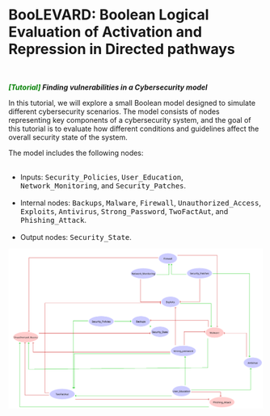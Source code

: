 <h1 style="margin-bottom: 50px;"> BooLEVARD: Boolean Logical Evaluation of Activation and Repression in Directed pathways</h1>
<h5 style="margin-bottom: 2px; margin-top: 0px;">
    <b><span style="color: green;">[Tutorial]</span> <span>Finding vulnerabilities in a Cybersecurity model</b></span>
</h5>
<p>
    In this tutorial, we will explore a small Boolean model designed to simulate different cybersecurity scenarios. The model consists of nodes representing key components of a cybersecurity system, and the goal of this tutorial is to evaluate how different conditions and guidelines affect the overall security state of the system.
</p>
<p>
    The model includes the following nodes: <br><br>
    <ul>
        <li> Inputs: 
            <code style="font-size: 14px; margin-bottom: 100px">Security_Policies</code>,
            <code style="font-size: 14px; margin-bottom: 100px">User_Education</code>,
            <code style="font-size: 14px; margin-bottom: 100px">Network_Monitoring</code>, and
            <code style="font-size: 14px; margin-bottom: 100px">Security_Patches</code>.<br><br>
        <li> Internal nodes:
            <code style="font-size: 14px; margin-bottom: 100px">Backups</code>,
            <code style="font-size: 14px; margin-bottom: 100px">Malware</code>,
            <code style="font-size: 14px; margin-bottom: 100px">Firewall</code>,
            <code style="font-size: 14px; margin-bottom: 100px">Unauthorized_Access</code>,
            <code style="font-size: 14px; margin-bottom: 100px">Exploits</code>,
            <code style="font-size: 14px; margin-bottom: 100px">Antivirus</code>,
            <code style="font-size: 14px; margin-bottom: 100px">Strong_Password</code>,
            <code style="font-size: 14px; margin-bottom: 100px">TwoFactAut</code>, and
            <code style="font-size: 14px; margin-bottom: 100px">Phishing_Attack</code>.<br><br>
        <li> Output nodes:
            <code style="font-size: 14px; margin-bottom: 100px">Security_State</code>.
    </ul>

</p>

![Network Visual](https://github.com/farinasm/boolevard/blob/main/tutorial/security_model.png)

